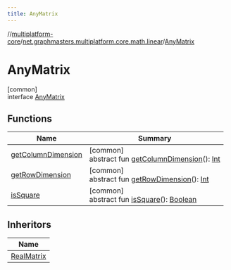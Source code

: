 ```yaml
---
title: AnyMatrix
---
```

//[multiplatform-core](../../../index.html)/[net.graphmasters.multiplatform.core.math.linear](../index.html)/[AnyMatrix](index.html)



# AnyMatrix



[common]\
interface [AnyMatrix](index.html)



## Functions


| Name | Summary |
|---|---|
| [getColumnDimension](get-column-dimension.html) | [common]<br>abstract fun [getColumnDimension](get-column-dimension.html)(): [Int](https://kotlinlang.org/api/latest/jvm/stdlib/kotlin/-int/index.html) |
| [getRowDimension](get-row-dimension.html) | [common]<br>abstract fun [getRowDimension](get-row-dimension.html)(): [Int](https://kotlinlang.org/api/latest/jvm/stdlib/kotlin/-int/index.html) |
| [isSquare](is-square.html) | [common]<br>abstract fun [isSquare](is-square.html)(): [Boolean](https://kotlinlang.org/api/latest/jvm/stdlib/kotlin/-boolean/index.html) |


## Inheritors


| Name |
|---|
| [RealMatrix](../-real-matrix/index.html) |

